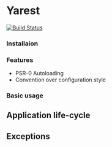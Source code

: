 # Yarest
[![Build Status](https://travis-ci.org/IlanFrumer/Yarest.png?branch=develop)](https://travis-ci.org/IlanFrumer/Yarest)

### Installaion

### Features

- PSR-0 Autoloading
- Convention over configuration style


### Basic usage


## Application life-cycle


## Exceptions